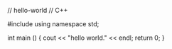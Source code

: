 // hello-world
// C++

#include <iostream>
using namespace std;

int main () {
  cout << "hello world." << endl;
  return 0;
}


